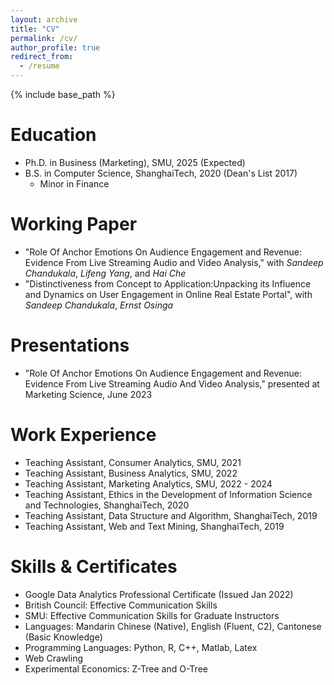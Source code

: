```yaml
---
layout: archive
title: "CV"
permalink: /cv/
author_profile: true
redirect_from:
  - /resume
---
```


{% include base_path %}

# Education
- Ph.D. in Business (Marketing), SMU, 2025 (Expected)
- B.S. in Computer Science, ShanghaiTech, 2020 (Dean's List 2017)
  - Minor in Finance

# Working Paper
- "Role Of Anchor Emotions On Audience Engagement and Revenue: Evidence From Live Streaming Audio and Video Analysis," with *Sandeep Chandukala*, *Lifeng Yang*, and *Hai Che*
- "Distinctiveness from Concept to Application:Unpacking its Influence and Dynamics on User Engagement in Online Real Estate Portal", with *Sandeep Chandukala*, *Ernst Osinga*

# Presentations
- "Role Of Anchor Emotions On Audience Engagement and Revenue: Evidence From Live Streaming Audio And Video Analysis," presented at Marketing Science, June 2023

# Work Experience
- Teaching Assistant, Consumer Analytics, SMU, 2021
- Teaching Assistant, Business Analytics, SMU, 2022
- Teaching Assistant, Marketing Analytics, SMU, 2022 - 2024
- Teaching Assistant, Ethics in the Development of Information Science and Technologies, ShanghaiTech, 2020
- Teaching Assistant, Data Structure and Algorithm, ShanghaiTech, 2019
- Teaching Assistant, Web and Text Mining, ShanghaiTech, 2019

# Skills & Certificates
- Google Data Analytics Professional Certificate (Issued Jan 2022)
- British Council: Effective Communication Skills
- SMU: Effective Communication Skills for Graduate Instructors
- Languages: Mandarin Chinese (Native), English (Fluent, C2), Cantonese (Basic Knowledge)
- Programming Languages: Python, R, C++, Matlab, Latex
- Web Crawling
- Experimental Economics: Z-Tree and O-Tree
